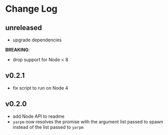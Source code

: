 # Change Log

## unreleased

- upgrade dependencies

**BREAKING**:

- drop support for Node < 8

## v0.2.1

- fix script to run on Node 4

## v0.2.0

- add Node API to readme
- `yarpm` now resolves the promise with the argument list passed to spawn instead of the list passed to `yarpm`
